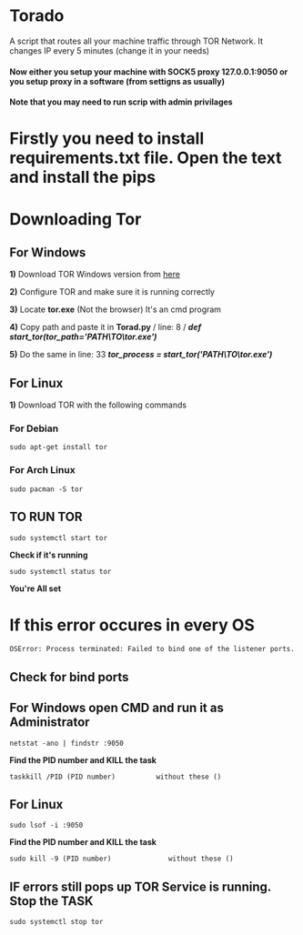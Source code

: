# Torado
A script that routes all your machine traffic through TOR Network. It changes IP every 5 minutes (change it in your needs)

#### Now either you setup your machine with SOCK5 proxy 127.0.0.1:9050 or you setup proxy in a software (from settigns as usually)
#### Note that you may need to run scrip with admin privilages

# Firstly you need to install requirements.txt file. Open the text and install the pips 

# Downloading Tor

## For Windows

**1)** Download TOR Windows version from [here](https://www.torproject.org/download/)

**2)** Configure TOR and make sure it is running correctly

**3)** Locate **tor.exe** (Not the browser) It's an cmd program

**4)** Copy path and paste it in **Torad.py**   / line: 8 /  ***def start_tor(tor_path='PATH\TO\tor.exe')***

**5)** Do the same in line: 33 ***tor_process = start_tor('PATH\TO\tor.exe')***

## For Linux 

**1)** Download TOR with the following commands
### For Debian
```
sudo apt-get install tor
```
### For Arch Linux
```
sudo pacman -S tor
```
## TO RUN TOR
```
sudo systemctl start tor
```
**Check if it's running**
```
sudo systemctl status tor
```
**You're All set**

# If this error occures in every OS
```   raise OSError('Process terminated: %s' % last_problem)
OSError: Process terminated: Failed to bind one of the listener ports.
```
## Check for bind ports
## For Windows open CMD and run it as Administrator
```
netstat -ano | findstr :9050
```
**Find the PID number and KILL the task**
```
taskkill /PID (PID number)          without these ()
```
## For Linux
```
sudo lsof -i :9050
```
**Find the PID number and KILL the task**
```
sudo kill -9 (PID number)              without these ()
```
## IF errors still pops up TOR Service is running. Stop the TASK
```
sudo systemctl stop tor
```


